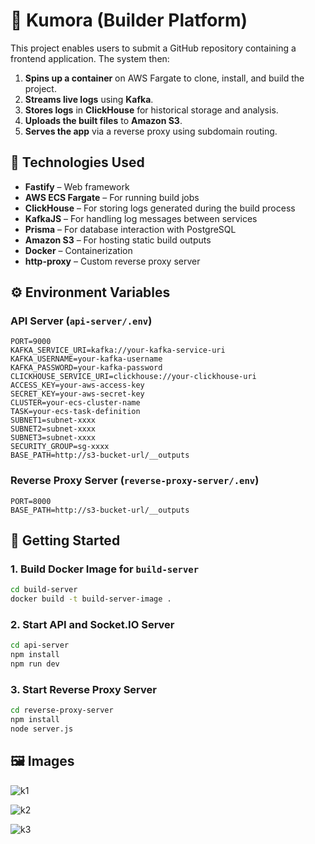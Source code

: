 # 🚀 Kumora (Builder Platform)

This project enables users to submit a GitHub repository containing a frontend application. The system then:

1. **Spins up a container** on AWS Fargate to clone, install, and build the project.
2. **Streams live logs** using **Kafka**.
3. **Stores logs** in **ClickHouse** for historical storage and analysis.
4. **Uploads the built files** to **Amazon S3**.
5. **Serves the app** via a reverse proxy using subdomain routing.


## 🧩 Technologies Used

- **Fastify** – Web framework
- **AWS ECS Fargate** – For running build jobs
- **ClickHouse** – For storing logs generated during the build process
- **KafkaJS** – For handling log messages between services
- **Prisma** – For database interaction with PostgreSQL
- **Amazon S3** – For hosting static build outputs
- **Docker** – Containerization
- **http-proxy** – Custom reverse proxy server


## ⚙️ Environment Variables

### API Server (`api-server/.env`)

```env
PORT=9000
KAFKA_SERVICE_URI=kafka://your-kafka-service-uri
KAFKA_USERNAME=your-kafka-username
KAFKA_PASSWORD=your-kafka-password
CLICKHOUSE_SERVICE_URI=clickhouse://your-clickhouse-uri
ACCESS_KEY=your-aws-access-key
SECRET_KEY=your-aws-secret-key
CLUSTER=your-ecs-cluster-name
TASK=your-ecs-task-definition
SUBNET1=subnet-xxxx
SUBNET2=subnet-xxxx
SUBNET3=subnet-xxxx
SECURITY_GROUP=sg-xxxx
BASE_PATH=http://s3-bucket-url/__outputs
```

### Reverse Proxy Server (`reverse-proxy-server/.env`)

```env
PORT=8000
BASE_PATH=http://s3-bucket-url/__outputs
```


## 🚦 Getting Started

### 1. Build Docker Image for `build-server`

```bash
cd build-server
docker build -t build-server-image .
```

### 2. Start API and Socket.IO Server

```bash
cd api-server
npm install
npm run dev
```

### 3. Start Reverse Proxy Server

```bash
cd reverse-proxy-server
npm install
node server.js
```


## 🖼 Images

![k1](https://github.com/user-attachments/assets/d831dee8-a088-4425-8c08-3a0958c89e05)

![k2](https://github.com/user-attachments/assets/399262b3-db04-493e-8f3c-cfab1ee89c7b)

![k3](https://github.com/user-attachments/assets/81b93c02-4132-4494-9ec6-e142e01d8e17)